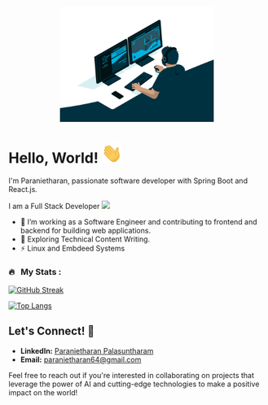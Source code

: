 <p align="center"><img width="60%" height="60%" src="./images/coding.gif"/></p>

# Hello, World! <img src="./images/hi.gif" width="40">
I'm Paranietharan, passionate software developer with Spring Boot and React.js.

I am a Full Stack Developer <img src="https://media.giphy.com/media/WUlplcMpOCEmTGBtBW/giphy.gif" width="30">

- 🔭 I’m working as a Software Engineer and contributing to frontend and backend for building web applications.
- 🌱 Exploring Technical Content Writing.
- ⚡ Linux and Embdeed Systems

### 🔥 &nbsp; My Stats :
[![GitHub Streak](http://github-readme-streak-stats.herokuapp.com?user=paranietharan&theme=dark&background=000000)](https://git.io/streak-stats)

[![Top Langs](https://github-readme-stats.vercel.app/api/top-langs/?username=paranietharan&layout=compact&theme=vision-friendly-dark)](https://github.com/anuraghazra/github-readme-stats)

## Let's Connect! 🌱

- **LinkedIn:** [Paranietharan Palasuntharam](https://lk.linkedin.com/in/paranietharan-palasuntharam)
- **Email:** paranietharan64@gmail.com

Feel free to reach out if you're interested in collaborating on projects that leverage the power of AI and cutting-edge technologies to make a positive impact on the world!
